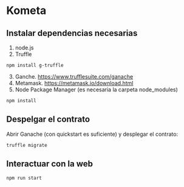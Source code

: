 # Kometa

## Instalar dependencias necesarias
1. node.js
2. Truffle
```
npm install g-truffle
```
3. Ganche. https://www.trufflesuite.com/ganache
4. Metamask. https://metamask.io/download.html
5. Node Package Manager (es necesaria la carpeta node_modules)
```
npm install
```

## Despelgar el contrato
Abrir Ganache (con quickstart es suficiente) y desplegar el contrato:
```
truffle migrate
```

## Interactuar con la web
```
npm run start
```

